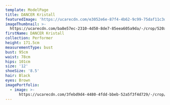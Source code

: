 ```yaml
---
template: ModelPage
title: DANCER Kristall
featuredImage: 'https://ucarecdn.com/e3052e6e-87f4-4b62-9c99-75daf11c3df1/'
imageThumbnail: >-
  https://ucarecdn.com/ba8e57ec-2310-4d50-8de7-85eea605a9da/-/crop/520x583/0,0/-/preview/
firstName: DANCER Kristall
collection: Performer
height: 171.5cm
measurementType: bust
bust: 95cm
waist: 78cm
hips: 101cm
size: '12'
shoeSize: '8.5'
hair: Black
eyes: Brown
imagePortfolio:
  - image: >-
      https://ucarecdn.com/3febd9d4-4480-4fdd-bbeb-52a5f3f4d729/-/crop/517x587/0,0/-/preview/
---
```



